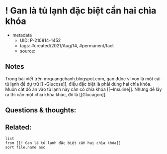 # ! Gan là tủ lạnh đặc biệt cần hai chìa khóa

- metadata
	- UID: P-210814-1452
	- tags: #created/2021/Aug/14, #permanent/fact 
	- source: 

## Notes
 Trong bài viết trên mrquangchanh.blogspot.com, gan được ví von là một cái tủ lạnh để dự trữ [[~Glucose]], điều đặc biệt là phải dùng hai chìa khóa. Muốn cất đồ ăn vào tủ lạnh này cần có chìa khóa [[~Insuline]]. Nhưng để lấy ra thì cần một chìa khóa khác, đó là [[Glucagon]].

## Questions & thoughts:

## Related:
```dataview
list
from [[! Gan là tủ lạnh đặc biệt cần hai chìa khóa]]
sort file.name asc
```
